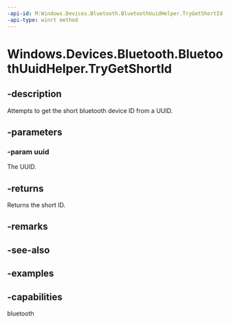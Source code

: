 ```yaml
---
-api-id: M:Windows.Devices.Bluetooth.BluetoothUuidHelper.TryGetShortId(System.Guid)
-api-type: winrt method
---
```


<!-- Method syntax.
public IReference<uint> BluetoothUuidHelper.TryGetShortId(Guid uuid)
-->

# Windows.Devices.Bluetooth.BluetoothUuidHelper.TryGetShortId

## -description
Attempts to get the short bluetooth device ID from a UUID.

## -parameters

### -param uuid
The UUID.

## -returns
Returns the short ID.

## -remarks

## -see-also

## -examples


## -capabilities
bluetooth
